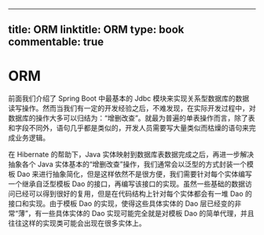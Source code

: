 
---
title: ORM
linktitle: ORM
type: book
commentable: true
---

# ORM

前面我们介绍了 Spring Boot 中最基本的 Jdbc 模块来实现关系型数据库的数据读写操作。然而当我们有一定的开发经验之后，不难发现，在实际开发过程中，对数据库的操作大多可以归结为：“增删改查”。就最为普遍的单表操作而言，除了表和字段不同外，语句几乎都是类似的，开发人员需要写大量类似而枯燥的语句来完成业务逻辑。

在 Hibernate 的帮助下，Java 实体映射到数据库表数据完成之后，再进一步解决抽象各个 Java 实体基本的“增删改查”操作，我们通常会以泛型的方式封装一个模板 Dao 来进行抽象简化，但是这样依然不是很方便，我们需要针对每个实体编写一个继承自泛型模板 Dao 的接口，再编写该接口的实现。虽然一些基础的数据访问已经可以得到很好的复用，但是在代码结构上针对每个实体都会有一堆 Dao 的接口和实现。由于模板 Dao 的实现，使得这些具体实体的 Dao 层已经变的非常“薄”，有一些具体实体的 Dao 实现可能完全就是对模板 Dao 的简单代理，并且往往这样的实现类可能会出现在很多实体上。

    